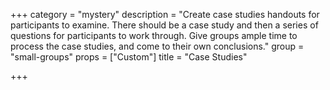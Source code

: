 +++
category = "mystery"
description = "Create case studies handouts for participants to examine. There should be a case study and then a series of questions for participants to work through. Give groups ample time to process the case studies, and come to their own conclusions."
group = "small-groups"
props = ["Custom"]
title = "Case Studies"

+++
